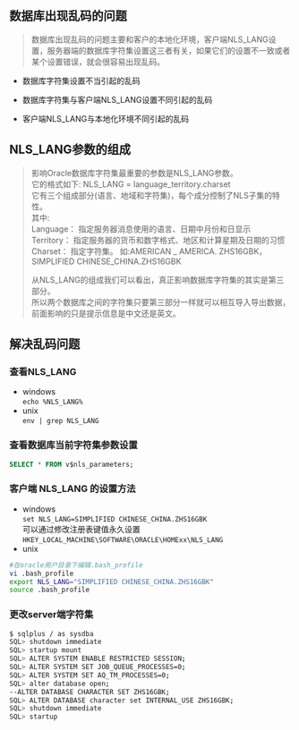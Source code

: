 ## 数据库出现乱码的问题
>数据库出现乱码的问题主要和客户的本地化环境，客户端NLS_LANG设置，服务器端的数据库字符集设置这三者有关，如果它们的设置不一致或者某个设置错误，就会很容易出现乱码。
- 数据库字符集设置不当引起的乱码

- 数据库字符集与客户端NLS_LANG设置不同引起的乱码

- 客户端NLS_LANG与本地化环境不同引起的乱码

## NLS_LANG参数的组成
>影响Oracle数据库字符集最重要的参数是NLS_LANG参数。   
它的格式如下: NLS_LANG = language_territory.charset   
它有三个组成部分(语言、地域和字符集)，每个成分控制了NLS子集的特性。  
其中:   
Language： 指定服务器消息使用的语言、日期中月份和日显示   
Territory： 指定服务器的货币和数字格式、地区和计算星期及日期的习惯  
Charset：  指定字符集。
如:AMERICAN _ AMERICA. ZHS16GBK，SIMPLIFIED CHINESE_CHINA.ZHS16GBK
>
>从NLS_LANG的组成我们可以看出，真正影响数据库字符集的其实是第三部分。   
所以两个数据库之间的字符集只要第三部分一样就可以相互导入导出数据，前面影响的只是提示信息是中文还是英文。

## 解决乱码问题
### 查看NLS_LANG
- windows  
``
echo %NLS_LANG%
``
- unix  
``
env | grep NLS_LANG
``
###  查看数据库当前字符集参数设置
```sql
SELECT * FROM v$nls_parameters;
```

### 客户端 NLS_LANG 的设置方法
- windows  
``set NLS_LANG=SIMPLIFIED CHINESE_CHINA.ZHS16GBK``  
可以通过修改注册表键值永久设置``HKEY_LOCAL_MACHINE\SOFTWARE\ORACLE\HOMExx\NLS_LANG``
- unix  
```bash
#在oracle用户目录下编辑.bash_profile 
vi .bash_profile
export NLS_LANG="SIMPLIFIED CHINESE_CHINA.ZHS16GBK"
source .bash_profile
```

### 更改server端字符集
```bash
$ sqlplus / as sysdba
SQL> shutdown immediate
SQL> startup mount
SQL> ALTER SYSTEM ENABLE RESTRICTED SESSION;
SQL> ALTER SYSTEM SET JOB_QUEUE_PROCESSES=0;
SQL> ALTER SYSTEM SET AQ_TM_PROCESSES=0;
SQL> alter database open;
--ALTER DATABASE CHARACTER SET ZHS16GBK;
SQL> ALTER DATABASE character set INTERNAL_USE ZHS16GBK;
SQL> shutdown immediate
SQL> startup
```